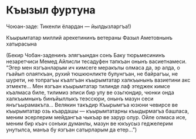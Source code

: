 # Къызыл фуртуна

Чоюан-заде: Тикенли ёлардан — йылдызларгъа!)

Къырымтатар миллий арекетининъ ветераны Фазыл Аметовнынъ хатырасына

(Бекир Чобан-заденинъ элягъындан сонъ Баку тюрьмесининъ незаретчиси Мемед Айлисли тесадуфен тапкъан онынъ васиетнамеси.
“Эгер мен язгъанларым ич кимсеге меракълы олмаса да, эр алда, о гъайып олаяткъан, рухий тюшкюнликте булунгъан, не байрагъы, не шурети, не топрагъы къалгъан къырымтатар халкъынынъ вазиетини акс этмекте…
Мен язгъан къырымтатар тилинде лаф этеджек кимсе къалмаса биле, тилимиз эписи бир улу ве озьгюндир, чюнки онда халкъымнынъ бинъйыллыкъ теэссюри, онынъ мазун сеси янъгъырамакъта…
Велякин такъдир Къырымгъа юзюни чевирсе ве къырымтатар озь къардашы — къырымтатарны къыдырмагъа башласа, меним эсерлерим мейдангъа чыкъар ве зарур олур.
Ойле олмаса исе, меним бир къач сонъки думанлы, мазун ве юкъусыз геджелерим унутылса, манъа бу язгъан сатырларым да етер…”)
